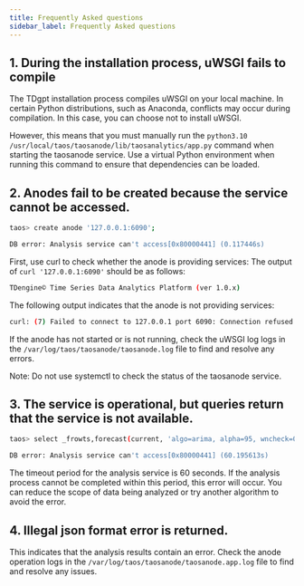 ```yaml
---
title: Frequently Asked questions
sidebar_label: Frequently Asked questions
---
```


## 1. During the installation process, uWSGI fails to compile

The TDgpt installation process compiles uWSGI on your local machine. In certain Python distributions, such as Anaconda, conflicts may occur during compilation. In this case, you can choose not to install uWSGI.

However, this means that you must manually run the `python3.10 /usr/local/taos/taosanode/lib/taosanalytics/app.py` command when starting the taosanode service. Use a virtual Python environment when running this command to ensure that dependencies can be loaded.

## 2. Anodes fail to be created because the service cannot be accessed.

```bash
taos> create anode '127.0.0.1:6090';

DB error: Analysis service can't access[0x80000441] (0.117446s)
```

First, use curl to check whether the anode is providing services: The output of `curl '127.0.0.1:6090'` should be as follows:

```bash
TDengine© Time Series Data Analytics Platform (ver 1.0.x)
```

The following output indicates that the anode is not providing services:

```bash
curl: (7) Failed to connect to 127.0.0.1 port 6090: Connection refused
```

If the anode has not started or is not running, check the uWSGI log logs in the `/var/log/taos/taosanode/taosanode.log` file to find and resolve any errors.

Note: Do not use systemctl to check the status of the taosanode service.

## 3. The service is operational, but queries return that the service is not available.

```bash
taos> select _frowts,forecast(current, 'algo=arima, alpha=95, wncheck=0, rows=20') from d1 where ts<='2017-07-14 10:40:09.999';

DB error: Analysis service can't access[0x80000441] (60.195613s)
```

The timeout period for the analysis service is 60 seconds. If the analysis process cannot be completed within this period, this error will occur. You can reduce the scope of data being analyzed or try another algorithm to avoid the error.

## 4. Illegal json format error is returned.

This indicates that the analysis results contain an error. Check the anode operation logs in the `/var/log/taos/taosanode/taosanode.app.log` file to find and resolve any issues.
